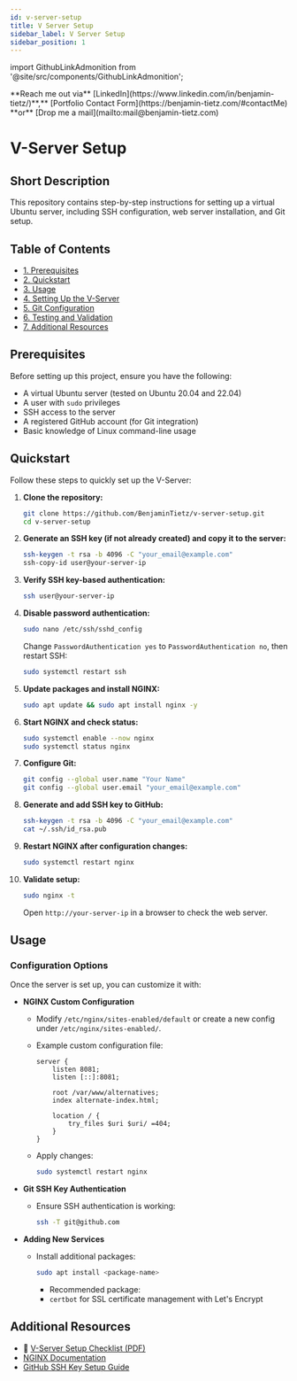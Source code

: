 ```yaml
---
id: v-server-setup
title: V Server Setup
sidebar_label: V Server Setup
sidebar_position: 1
---
```


import GithubLinkAdmonition from '@site/src/components/GithubLinkAdmonition';

<GithubLinkAdmonition link="https://github.com/BenjaminTietz/v-server-setup" text="Github Repository" type="info">
**Reach me out via** [LinkedIn](https://www.linkedin.com/in/benjamin-tietz/)**,** [Portfolio Contact Form](https://benjamin-tietz.com/#contactMe) **or** [Drop me a mail](mailto:mail@benjamin-tietz.com)
</GithubLinkAdmonition>

# V-Server Setup

## Short Description

This repository contains step-by-step instructions for setting up a virtual Ubuntu server, including SSH configuration, web server installation, and Git setup.

## Table of Contents

- [1. Prerequisites](#prerequisites)
- [2. Quickstart](#quickstart)
- [3. Usage](#usage)
- [4. Setting Up the V-Server](docs/setup.md)
- [5. Git Configuration](docs/git.md)
- [6. Testing and Validation](docs/testing.md)
- [7. Additional Resources](#additional-resources)

## Prerequisites

Before setting up this project, ensure you have the following:

- A virtual Ubuntu server (tested on Ubuntu 20.04 and 22.04)
- A user with `sudo` privileges
- SSH access to the server
- A registered GitHub account (for Git integration)
- Basic knowledge of Linux command-line usage

## Quickstart

Follow these steps to quickly set up the V-Server:

1. **Clone the repository:**
   ```sh
   git clone https://github.com/BenjaminTietz/v-server-setup.git
   cd v-server-setup
   ```
2. **Generate an SSH key (if not already created) and copy it to the server:**
   ```sh
   ssh-keygen -t rsa -b 4096 -C "your_email@example.com"
   ssh-copy-id user@your-server-ip
   ```
3. **Verify SSH key-based authentication:**
   ```sh
   ssh user@your-server-ip
   ```
4. **Disable password authentication:**
   ```sh
   sudo nano /etc/ssh/sshd_config
   ```
   Change `PasswordAuthentication yes` to `PasswordAuthentication no`, then restart SSH:
   ```sh
   sudo systemctl restart ssh
   ```
5. **Update packages and install NGINX:**
   ```sh
   sudo apt update && sudo apt install nginx -y
   ```
6. **Start NGINX and check status:**
   ```sh
   sudo systemctl enable --now nginx
   sudo systemctl status nginx
   ```
7. **Configure Git:**
   ```sh
   git config --global user.name "Your Name"
   git config --global user.email "your_email@example.com"
   ```
8. **Generate and add SSH key to GitHub:**
   ```sh
   ssh-keygen -t rsa -b 4096 -C "your_email@example.com"
   cat ~/.ssh/id_rsa.pub
   ```
9. **Restart NGINX after configuration changes:**
   ```sh
   sudo systemctl restart nginx
   ```
10. **Validate setup:**
    ```sh
    sudo nginx -t
    ```
    Open `http://your-server-ip` in a browser to check the web server.

## Usage

### Configuration Options

Once the server is set up, you can customize it with:

- **NGINX Custom Configuration**

  - Modify `/etc/nginx/sites-enabled/default` or create a new config under `/etc/nginx/sites-enabled/`.
  - Example custom configuration file:

    ```nginx
    server {
        listen 8081;
        listen [::]:8081;

        root /var/www/alternatives;
        index alternate-index.html;

        location / {
            try_files $uri $uri/ =404;
        }
    }
    ```

  - Apply changes:
    ```sh
    sudo systemctl restart nginx
    ```

- **Git SSH Key Authentication**
  - Ensure SSH authentication is working:
    ```sh
    ssh -T git@github.com
    ```
- **Adding New Services**

  - Install additional packages:

    ```sh
    sudo apt install <package-name>
    ```

    - Recommended package:
    - `certbot` for SSL certificate management with Let's Encrypt

## Additional Resources

- 📄 [V-Server Setup Checklist (PDF)](https://github.com/BenjaminTietz/v-server-setup/blob/main/docs/v-server-checklist.pdf)
- [NGINX Documentation](https://nginx.org/en/docs/)
- [GitHub SSH Key Setup Guide](https://docs.github.com/en/authentication/connecting-to-github-with-ssh)

